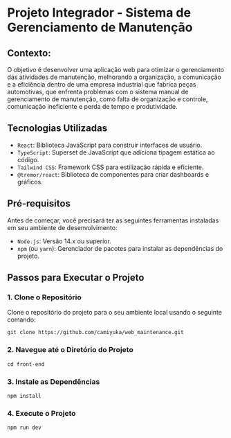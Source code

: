 # Projeto Integrador - Sistema de Gerenciamento de Manutenção

## **Contexto:**

 O objetivo é desenvolver uma aplicação web para otimizar o gerenciamento das atividades de manutenção, melhorando a organização, a comunicação e a eficiência dentro de uma empresa industrial que fabrica peças automotivas, que enfrenta problemas com o sistema manual de gerenciamento de manutenção, como falta de organização e controle, comunicação ineficiente e perda de tempo e produtividade.

## Tecnologias Utilizadas

- `React`: Biblioteca JavaScript para construir interfaces de usuário.
- `TypeScript`: Superset de JavaScript que adiciona tipagem estática ao código.
- `Tailwind CSS`: Framework CSS para estilização rápida e eficiente.
- `@tremor/react`: Biblioteca de componentes para criar dashboards e gráficos.

## Pré-requisitos

Antes de começar, você precisará ter as seguintes ferramentas instaladas em seu ambiente de desenvolvimento:

- `Node.js`: Versão 14.x ou superior.
- `npm` (ou `yarn`): Gerenciador de pacotes para instalar as dependências do projeto.

## Passos para Executar o Projeto

### 1. Clone o Repositório

Clone o repositório do projeto para o seu ambiente local usando o seguinte comando:

```
git clone https://github.com/camiyuka/web_maintenance.git
```

### 2. Navegue até o Diretório do Projeto
```
cd front-end
```

### 3. Instale as Dependências
```
npm install
```
### 4. Execute o Projeto
```
npm run dev
```